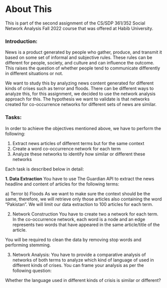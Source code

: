 # About This
This is part of the second assignment of the CS/SDP 361/352 Social Network Analysis Fall 2022 course that was offered at Habib University. 

<h3>Introduction:</h3> 
News is a product generated by people who gather, produce, and transmit it based on some set of informal and subjective rules. These rules can be different for people, society, and culture and can influence the outcome. This raises the question of whether people tend to communicate differently in different situations or not.

We want to study this by analyzing news content generated for different kinds of crises such as terror and floods. There can be different ways to analyze this, for this assignment, we decided to use the network analysis approach for this. The hypothesis we want to validate is that networks created for co-occurrence networks for different sets of news are similar.

<h3>Tasks:</h3>
In order to achieve the objectives mentioned above, we have to perform the following:

1. Extract news articles of different terms but for the same context
2. Create a word co-occurrence network for each term
3. Analyze these networks to identify how similar or different these networks

Each task is described below in detail:

<b>1. Data Extraction</b>
You have to use The Guardian API to extract the news headline and content of articles for the following terms:

a) Terror
b) Floods
As we want to make sure the context should be the same, therefore, we will retrieve only those articles also containing the word “Pakistan”.  We will limit our data extraction to 100 articles for each term.

2. Network Construction
You have to create two a network for each term. In the co-occurrence network, each word is a node and an edge represents two words that have appeared in the same article/title of the article.

You will be required to clean the data by removing stop words and performing stemming.

3. Network Analysis:
You have to provide a comparative analysis of networks of both terms to analyze which kind of language of used in different kinds of crises. You can frame your analysis as per the following question:

Whether the language used in different kinds of crisis is similar or different?
